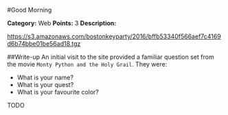 #Good Morning

**Category:** Web
**Points:** 3
**Description:**

https://s3.amazonaws.com/bostonkeyparty/2016/bffb53340f566aef7c4169d6b74bbe01be56ad18.tgz

##Write-up
An initial visit to the site provided a familiar question set from the movie ```Monty Python and the Holy Grail```.  They were:
  * What is your name?
  * What is your quest?
  * What is your favourite color?

TODO
